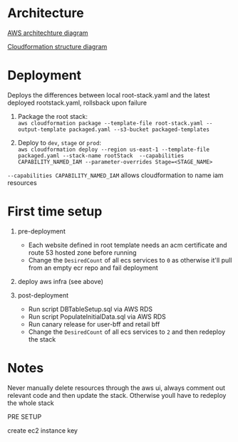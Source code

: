 # Architecture

[AWS architechture diagram](https://lucid.app/lucidchart/29a56b77-8485-4311-b828-05fe5718e592/edit?page=0_0#)

[Cloudformation structure diagram](https://lucid.app/lucidchart/f81e05e0-925a-4d29-ad13-af57bccee761/edit?beaconFlowId=70FF2EBF7857091C&page=0_0#)


# Deployment

Deploys the differences between local root-stack.yaml and the latest deployed rootstack.yaml, rollsback upon failure

1. Package the root stack: <br/>
```aws cloudformation package --template-file root-stack.yaml --output-template packaged.yaml --s3-bucket packaged-templates```

2. Deploy to ```dev```, ```stage``` or ```prod```: <br/>
```aws cloudformation deploy --region us-east-1 --template-file packaged.yaml --stack-name rootStack  --capabilities CAPABILITY_NAMED_IAM --parameter-overrides Stage=<STAGE_NAME>```

```--capabilities CAPABILITY_NAMED_IAM``` allows cloudformation to name iam resources


# First time setup

1. pre-deployment
    - Each website defined in root template needs an acm certificate and route 53 hosted zone before running
    - Change the ```DesiredCount``` of all ecs services to ```0``` as otherwise it'll pull from an empty ecr repo and fail deployment

2. deploy aws infra (see above)

3. post-deployment
    - Run script DBTableSetup.sql via AWS RDS
    - Run script PopulateInitialData.sql via AWS RDS
    - Run canary release for user-bff and retail bff
    - Change the ```DesiredCount``` of all ecs services to ```2``` and then redeploy the stack

# Notes

Never manually delete resources through the aws ui, always comment out relevant code and then update the stack. Otherwise youll have to redeploy the whole stack



PRE SETUP

create ec2 instance key